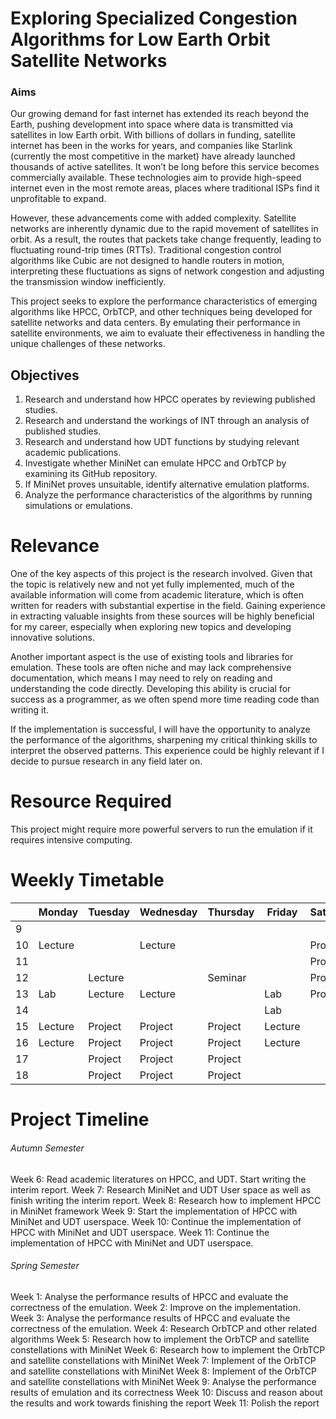 # Exploring Specialized Congestion Algorithms for Low Earth Orbit Satellite Networks

### Aims
Our growing demand for fast internet has extended its reach beyond the Earth, pushing development into space where data is transmitted via satellites in low Earth orbit. With billions of dollars in funding, satellite internet has been in the works for years, and companies like Starlink (currently the most competitive in the market) have already launched thousands of active satellites. It won’t be long before this service becomes commercially available. These technologies aim to provide high-speed internet even in the most remote areas, places where traditional ISPs find it unprofitable to expand.

However, these advancements come with added complexity. Satellite networks are inherently dynamic due to the rapid movement of satellites in orbit. As a result, the routes that packets take change frequently, leading to fluctuating round-trip times (RTTs). Traditional congestion control algorithms like Cubic are not designed to handle routers in motion, interpreting these fluctuations as signs of network congestion and adjusting the transmission window inefficiently.

This project seeks to explore the performance characteristics of emerging algorithms like HPCC, OrbTCP, and other techniques being developed for satellite networks and data centers. By emulating their performance in satellite environments, we aim to evaluate their effectiveness in handling the unique challenges of these networks.

## Objectives 
1. Research and understand how HPCC operates by reviewing published studies.
2. Research and understand the workings of INT through an analysis of published studies.
3. Research and understand how UDT functions by studying relevant academic publications.
4. Investigate whether MiniNet can emulate HPCC and OrbTCP by examining its GitHub repository.
5. If MiniNet proves unsuitable, identify alternative emulation platforms.
6. Analyze the performance characteristics of the algorithms by running simulations or emulations.
# Relevance
One of the key aspects of this project is the research involved. Given that the topic is relatively new and not yet fully implemented, much of the available information will come from academic literature, which is often written for readers with substantial expertise in the field. Gaining experience in extracting valuable insights from these sources will be highly beneficial for my career, especially when exploring new topics and developing innovative solutions.

Another important aspect is the use of existing tools and libraries for emulation. These tools are often niche and may lack comprehensive documentation, which means I may need to rely on reading and understanding the code directly. Developing this ability is crucial for success as a programmer, as we often spend more time reading code than writing it.

If the implementation is successful, I will have the opportunity to analyze the performance of the algorithms, sharpening my critical thinking skills to interpret the observed patterns. This experience could be highly relevant if I decide to pursue research in any field later on.

# Resource Required
This project might require more powerful servers to run the emulation if it requires intensive computing.

# Weekly Timetable
|     | Monday  | Tuesday | Wednesday | Thursday | Friday  | Saturday | Sunday |
| --- | ------- | ------- | --------- | -------- | ------- | -------- | ------ |
| 9   |         |         |           |          |         |          |        |
| 10  | Lecture |         | Lecture   |          |         | Project  |        |
| 11  |         |         |           |          |         | Project  |        |
| 12  |         | Lecture |           | Seminar  |         | Project  |        |
| 13  | Lab     | Lecture | Lecture   |          | Lab     | Project  |        |
| 14  |         |         |           |          | Lab     |          |        |
| 15  | Lecture | Project | Project   | Project  | Lecture |          |        |
| 16  | Lecture | Project | Project   | Project  | Lecture |          |        |
| 17  |         | Project | Project   | Project  |         |          |        |
| 18  |         | Project | Project   | Project  |         |          |        |
# Project Timeline
###### Autumn Semester
Week 6: Read academic literatures on HPCC, and UDT. Start writing the interim report.
Week 7: Research MiniNet and UDT User space as well as finish writing the interim report.
Week 8: Research how to implement HPCC in MiniNet framework
Week 9: Start the implementation of HPCC with MiniNet and UDT userspace.
Week 10: Continue the implementation of HPCC with MiniNet and UDT userspace.
Week 11: Continue the implementation of HPCC with MiniNet and UDT userspace.
###### Spring Semester
Week 1: Analyse the performance results of HPCC and evaluate the correctness of the emulation.
Week 2: Improve on the implementation.
Week 3: Analyse the performance results of HPCC and evaluate the correctness of the emulation.
Week 4: Research OrbTCP and other related algorithms
Week 5: Research how to implement the OrbTCP and satellite constellations with MiniNet
Week 6: Research how to implement the OrbTCP and satellite constellations with MiniNet
Week 7: Implement of the OrbTCP and satellite constellations with MiniNet
Week 8: Implement of the OrbTCP and satellite constellations with MiniNet
Week 9: Analyse the performance results of emulation and its correctness
Week 10: Discuss and reason about the results and work towards finishing the report
Week 11: Polish the report


